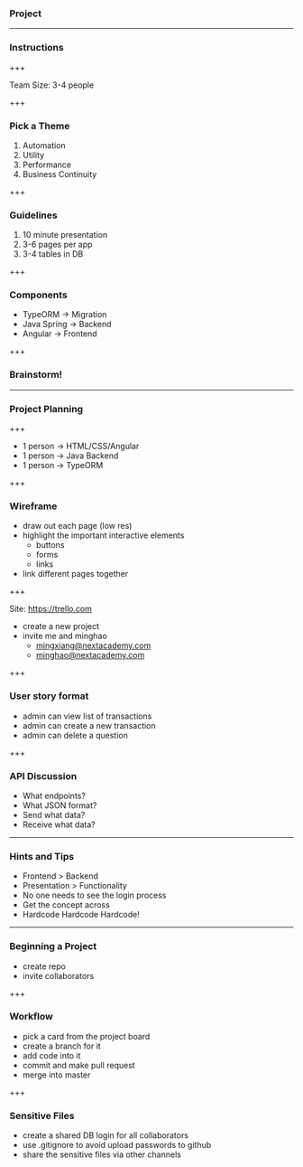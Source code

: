 ### Project

---

### Instructions

+++

Team Size: 3-4 people

+++

### Pick a Theme

1. Automation
2. Utility
3. Performance
4. Business Continuity

+++

### Guidelines

1. 10 minute presentation
2. 3-6 pages per app
3. 3-4 tables in DB

+++

### Components

- TypeORM -> Migration
- Java Spring -> Backend
- Angular -> Frontend

+++

### Brainstorm!

---

### Project Planning

+++

* 1 person -> HTML/CSS/Angular
* 1 person -> Java Backend
* 1 person -> TypeORM

+++

### Wireframe

- draw out each page (low res)
- highlight the important interactive elements
    - buttons
    - forms
    - links
- link different pages together

+++

Site: https://trello.com

- create a new project
- invite me and minghao
    - mingxiang@nextacademy.com
    - minghao@nextacademy.com

+++

### User story format

- admin can view list of transactions
- admin can create a new transaction
- admin can delete a question

+++

### API Discussion

- What endpoints?
- What JSON format?
- Send what data?
- Receive what data?

---

### Hints and Tips

- Frontend > Backend
- Presentation > Functionality
- No one needs to see the login process
- Get the concept across
- Hardcode Hardcode Hardcode!

---

### Beginning a Project

- create repo
- invite collaborators

+++

### Workflow

- pick a card from the project board
- create a branch for it
- add code into it
- commit and make pull request
- merge into master

+++

### Sensitive Files

- create a shared DB login for all collaborators
- use .gitignore to avoid upload passwords to github
- share the sensitive files via other channels

